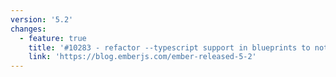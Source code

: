 ```yaml
---
version: '5.2'
changes:
  - feature: true
    title: '#10283 - refactor --typescript support in blueprints to not use ember-cli-typescript.'
    link: 'https://blog.emberjs.com/ember-released-5-2'
---
```

